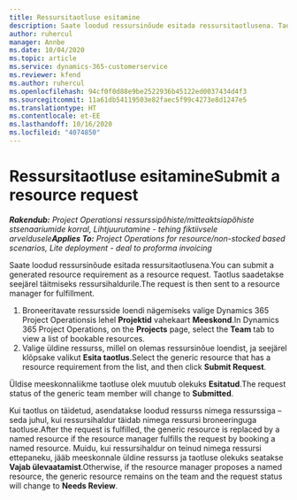 ```yaml
---
title: Ressursitaotluse esitamine
description: Saate loodud ressursinõude esitada ressursitaotlusena. Taotlus saadetakse seejärel täitmiseks ressursihaldurile.
author: ruhercul
manager: Annbe
ms.date: 10/04/2020
ms.topic: article
ms.service: dynamics-365-customerservice
ms.reviewer: kfend
ms.author: ruhercul
ms.openlocfilehash: 94cf0f0d88e9be2522936b45122ed0037434d4f3
ms.sourcegitcommit: 11a61db54119503e82faec5f99c4273e8d1247e5
ms.translationtype: HT
ms.contentlocale: et-EE
ms.lasthandoff: 10/16/2020
ms.locfileid: "4074850"
---
```

# <a name="submit-a-resource-request"></a><span data-ttu-id="fba89-104">Ressursitaotluse esitamine</span><span class="sxs-lookup"><span data-stu-id="fba89-104">Submit a resource request</span></span>

<span data-ttu-id="fba89-105">_**Rakendub:** Project Operationsi ressurssipõhiste/mitteaktsiapõhiste stsenaariumide korral,  Lihtjuurutamine - tehing fiktiivsele arveldusele_</span><span class="sxs-lookup"><span data-stu-id="fba89-105">_**Applies To:** Project Operations for resource/non-stocked based scenarios, Lite deployment - deal to proforma invoicing_</span></span>

<span data-ttu-id="fba89-106">Saate loodud ressursinõude esitada ressursitaotlusena.</span><span class="sxs-lookup"><span data-stu-id="fba89-106">You can submit a generated resource requirement as a resource request.</span></span> <span data-ttu-id="fba89-107">Taotlus saadetakse seejärel täitmiseks ressursihaldurile.</span><span class="sxs-lookup"><span data-stu-id="fba89-107">The request is then sent to a resource manager for fulfillment.</span></span>

1. <span data-ttu-id="fba89-108">Broneeritavate ressursside loendi nägemiseks valige Dynamics 365 Project Operationsis lehel **Projektid** vahekaart **Meeskond**.</span><span class="sxs-lookup"><span data-stu-id="fba89-108">In Dynamics 365 Project Operations, on the **Projects** page, select the **Team** tab to view a list of bookable resources.</span></span> 
2. <span data-ttu-id="fba89-109">Valige üldine ressurss, millel on olemas ressursinõue loendist, ja seejärel klõpsake valikut **Esita taotlus**.</span><span class="sxs-lookup"><span data-stu-id="fba89-109">Select the generic resource that has a resource requirement from the list, and then click **Submit Request**.</span></span>

<span data-ttu-id="fba89-110">Üldise meeskonnaliikme taotluse olek muutub olekuks **Esitatud**.</span><span class="sxs-lookup"><span data-stu-id="fba89-110">The request status of the generic team member will change to **Submitted**.</span></span>

<span data-ttu-id="fba89-111">Kui taotlus on täidetud, asendatakse loodud ressurss nimega ressurssiga – seda juhul, kui ressursihaldur täidab nimega ressursi broneeringuga taotluse.</span><span class="sxs-lookup"><span data-stu-id="fba89-111">After the request is fulfilled, the generic resource is replaced by a named resource if the resource manager fulfills the request by booking a named resource.</span></span> <span data-ttu-id="fba89-112">Muidu, kui ressursihaldur on teinud nimega ressursi ettepaneku, jääb meeskonnale üldine ressurss ja taotluse olekuks seatakse **Vajab ülevaatamist**.</span><span class="sxs-lookup"><span data-stu-id="fba89-112">Otherwise, if the resource manager proposes a named resource, the generic resource remains on the team and the request status will change to **Needs Review**.</span></span>

